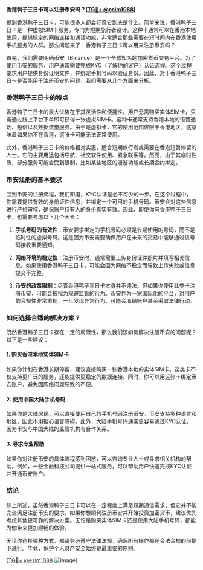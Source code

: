 **香港鸭子三日卡可以注册币安吗？[[TG💪+ @esim1088](https://t.me/s/esim1088)]**

提到香港鸭子三日卡，可能很多人都会好奇它到底是什么。简单来说，香港鸭子三日卡是一种虚拟SIM卡服务，专门为短期旅行者设计。这种卡通常可以在香港本地使用，提供稳定的网络连接和通话功能，非常适合那些需要在短时间内在香港使用手机服务的人群。那么问题来了：香港鸭子三日卡可以用来注册币安吗？

首先，我们需要明确币安（Binance）是一个全球知名的加密货币交易平台。为了使用币安的服务，用户通常需要完成KYC（了解你的客户）认证流程。这个过程要求用户提供身份证明文件，并绑定手机号码以验证身份。因此，对于香港鸭子三日卡是否能用于注册币安的问题，我们需要从几个方面来分析。

### 香港鸭子三日卡的特点

香港鸭子三日卡的最大优势在于其灵活性和便捷性。用户无需购买实体SIM卡，只需通过线上平台下单即可获得一张虚拟SIM卡。这种卡通常支持香港本地的语音通话、短信以及数据流量服务。由于是虚拟卡，它的使用范围仅限于香港地区，这意味着如果你不在香港，这张卡可能无法正常使用。

此外，香港鸭子三日卡的价格相对实惠，适合短期旅行者或需要在香港短暂停留的人士。它的主要用途包括导航、社交软件使用、紧急联系等。然而，由于其临时性质，部分服务可能会受到限制，比如某些地区的漫游功能或长期合约绑定。

### 币安注册的基本要求

回到币安的注册流程，我们知道，KYC认证是必不可少的一步。在这个过程中，你需要提供有效的身份证件信息，并绑定一个可用的手机号码。币安会对这些信息进行严格审核，确保账户持有人的身份真实有效。因此，即使你有香港鸭子三日卡，也需要考虑以下几个因素：

1. **手机号码的有效性**：币安要求绑定的手机号码必须是长期使用的号码，而不是临时性的虚拟号码。这是因为币安需要确保用户在未来的交易中能够通过该号码接收重要通知。
   
2. **网络环境的稳定性**：注册币安时，通常需要上传身份证件照片并填写相关信息。如果使用香港鸭子三日卡，可能会因为网络不稳定而导致上传失败或信息提交不完整。

3. **币安的政策限制**：尽管香港鸭子三日卡本身并不违法，但如果你使用此类卡注册币安，可能会被视为规避监管的行为。币安作为一家国际化的平台，对用户的合规性非常重视，一旦发现异常行为，可能会冻结账户甚至采取法律行动。

### 如何选择合适的解决方案？

既然香港鸭子三日卡存在一定的局限性，那么我们该如何解决注册币安的问题呢？以下是一些建议：

#### 1. 购买香港本地实体SIM卡
如果你计划在香港长期停留，建议直接购买一张香港本地的实体SIM卡。这类卡不仅支持更广泛的服务，还能提供更稳定的数据连接。同时，你可以用这张卡绑定币安账户，避免因网络问题导致的不便。

#### 2. 使用中国大陆手机号码
如果你是大陆居民，可以直接使用自己的手机号码注册币安。币安支持多种语言和地区，因此不用担心语言障碍。此外，大陆手机号码通常更容易通过KYC认证，因为币安与中国大陆的监管机构有合作关系。

#### 3. 寻求专业帮助
如果你对注册币安的具体流程感到困惑，可以咨询专业人士或寻求相关机构的帮助。例如，一些金融科技公司提供一站式服务，可以帮助用户快速完成KYC认证并开通币安账户。

### 结论

综上所述，虽然香港鸭子三日卡可以在一定程度上满足短期通信需求，但它并不能完全满足注册币安的要求。如果你想顺利注册币安并开始投资加密货币，建议优先考虑其他更可靠的解决方案。无论是购买实体SIM卡还是使用大陆手机号码，都能为你带来更加顺畅的体验。

无论你选择哪种方式，都请务必遵守法律法规，确保所有操作都在合法合规的前提下进行。毕竟，保护个人财产安全始终是最重要的原则。

[[TG💪+ @esim1088](https://t.me/s/esim1088) ![Image](https://i.postimg.cc/4NQfJmqS/Snipaste-2025-05-13-00-14-12.png)]